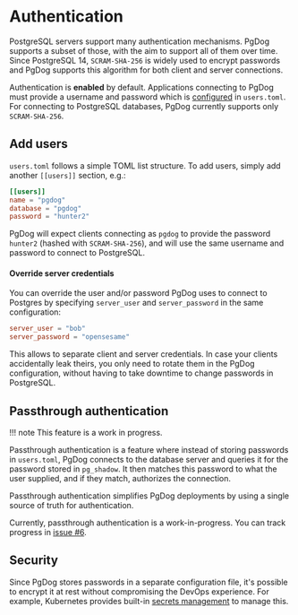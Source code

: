 # Authentication

PostgreSQL servers support many authentication mechanisms. PgDog supports a subset of those, with the aim to support all of them over time. Since PostgreSQL 14, `SCRAM-SHA-256` is widely used to encrypt passwords and PgDog supports this algorithm for both client and server connections.

Authentication is **enabled** by default. Applications connecting to PgDog must provide a username and password which is [configured](../configuration/users.toml/users.md) in `users.toml`. For connecting to PostgreSQL databases,
PgDog currently supports only `SCRAM-SHA-256`.


## Add users

`users.toml` follows a simple TOML list structure. To add users, simply add another `[[users]]` section, e.g.:

```toml
[[users]]
name = "pgdog"
database = "pgdog"
password = "hunter2"
```

PgDog will expect clients connecting as `pgdog` to provide the password `hunter2` (hashed with `SCRAM-SHA-256`), and will use the same username and password to connect to PostgreSQL.

#### Override server credentials

You can override the user and/or
password PgDog uses to connect to Postgres by specifying `server_user` and `server_password` in the same configuration:

```toml
server_user = "bob"
server_password = "opensesame"
```

This allows to separate client and server credentials. In case your clients accidentally leak theirs, you only need to rotate them in the PgDog configuration, without having to take downtime to change passwords in PostgreSQL.

## Passthrough authentication

!!! note
    This feature is a work in progress.

Passthrough authentication is a feature where instead of storing passwords in `users.toml`, PgDog connects to the database server and queries it for the password stored in `pg_shadow`. It then matches
this password to what the user supplied, and if they match, authorizes the connection.

Passthrough authentication simplifies PgDog deployments by using a single source of truth for authentication.

Currently, passthrough authentication is a work-in-progress. You can track progress in [issue #6](https://github.com/levkk/pgdog/issues/6).

## Security

Since PgDog stores passwords in a separate configuration file, it's possible to encrypt it at rest without compromising the DevOps experience. For example, Kubernetes provides built-in [secrets management](https://kubernetes.io/docs/concepts/configuration/secret/) to manage this.
